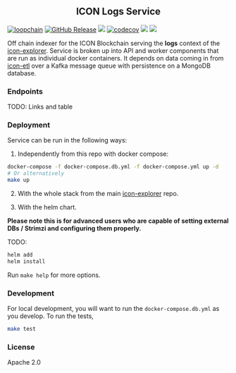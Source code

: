 <p align="center">
  <h2 align="center">ICON Logs Service</h2>
</p>

[![loopchain](https://img.shields.io/badge/ICON-API-blue?logoColor=white&logo=icon&labelColor=31B8BB)](https://shields.io) [![GitHub Release](https://img.shields.io/github/release/geometry-labs/icon-logs.svg?style=flat)]() ![](https://github.com/geometry-labs/icon-logs/workflows/push-main/badge.svg?branch=main) [![codecov](https://codecov.io/gh/geometry-labs/icon-logs/branch/main/graph/badge.svg)](https://codecov.io/gh/geometry-labs/icon-logs) ![](https://img.shields.io/docker/pulls/geometrylabs/icon-logs-api.svg) ![](https://img.shields.io/github/license/geometry-labs/icon-logs)

Off chain indexer for the ICON Blockchain serving the **logs** context of the [icon-explorer](https://github.com/geometry-labs/icon-explorer). Service is broken up into API and worker components that are run as individual docker containers. It depends on data coming in from [icon-etl](https://github.com/geometry-labs/icon-etl) over a Kafka message queue with persistence on a MongoDB database. 

### Endpoints 

TODO: Links and table 

### Deployment 

Service can be run in the following ways:

1. Independently from this repo with docker compose:
```bash
docker-compose -f docker-compose.db.yml -f docker-compose.yml up -d
# Or alternatively 
make up 
```   

2. With the whole stack from the main [icon-explorer](https://github.com/geometry-labs/icon-explorer) repo. 

3. With the helm chart.

**Please note this is for advanced users who are capable of setting external DBs / Strimzi and configuring them properly.**

TODO: 

```bash
helm add 
helm install 
```

Run `make help` for more options. 

### Development 

For local development, you will want to run the `docker-compose.db.yml` as you develop. To run the tests, 

```bash
make test 
```

### License 

Apache 2.0
